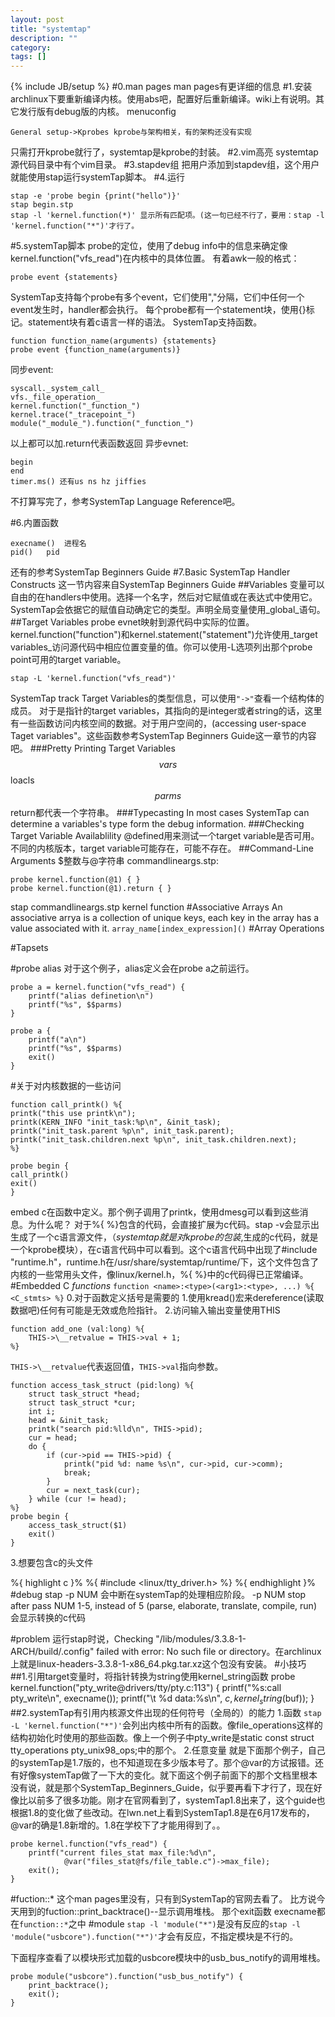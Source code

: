 ```yaml
---
layout: post
title: "systemtap"
description: ""
category: 
tags: []
---
```

{% include JB/setup %}
#0.man pages
man pages有更详细的信息
#1.安装
archlinux下要重新编译内核。使用abs吧，配置好后重新编译。wiki上有说明。其它发行版有debug版的内核。
menuconfig

    General setup->Kprobes kprobe与架构相关，有的架构还没有实现
只需打开kprobe就行了，systemtap是kprobe的封装。
#2.vim高亮
systemtap源代码目录中有个vim目录。
#3.stapdev组
把用户添加到stapdev组，这个用户就能使用stap运行systemTap脚本。
#4.运行

    stap -e 'probe begin {print("hello")}'
    stap begin.stp
    stap -l 'kernel.function(*)' 显示所有匹配项。(这一句已经不行了，要用：stap -l 'kernel.function("*")'才行了。

#5.systemTap脚本
probe的定位，使用了debug info中的信息来确定像kernel.function("vfs_read")在内核中的具体位置。
有着awk一般的格式：

    probe event {statements}

SystemTap支持每个probe有多个event，它们使用","分隔，它们中任何一个event发生时，handler都会执行。
每个probe都有一个statement块，使用{}标记。statement块有着c语言一样的语法。
SystemTap支持函数。

    function function_name(arguments) {statements}
    probe event {function_name(arguments)}

同步event:

    syscall._system_call_
    vfs._file_operation_
    kernel.function("_function_")
    kernel.trace("_tracepoint_")
    module("_module_").function("_function_")

以上都可以加.return代表函数返回
异步evnet:

    begin
    end
    timer.ms() 还有us ns hz jiffies

不打算写完了，参考SystemTap Language Reference吧。

#6.内置函数

    execname()	进程名
    pid()	pid

还有的参考SystemTap Beginners Guide
#7.Basic SystemTap Handler Constructs
这一节内容来自SystemTap Beginners Guide
##Variables
变量可以自由的在handlers中使用。选择一个名字，然后对它赋值或在表达式中使用它。SystemTap会依据它的赋值自动确定它的类型。声明全局变量使用_global_语句。
##Target Variables
probe evnet映射到源代码中实际的位置。kernel.function("function")和kernel.statement("statement")允许使用_target variables_访问源代码中相应位置变量的值。你可以使用-L选项列出那个probe point可用的target variable。

    stap -L 'kernel.function("vfs_read")'

SystemTap track Target Variables的类型信息，可以使用`"->"`查看一个结构体的成员。
对于是指针的target variables，其指向的是integer或者string的话，这里有一些函数访问内核空间的数据。对于用户空间的，(accessing user-space Taget variables"。这些函数参考SystemTap Beginners Guide这一章节的内容吧。
###Pretty Printing Target Variables
$$vars $$loacls $$parms $$return都代表一个字符串。
###Typecasting
In most cases SystemTap can determine a variables's type form the debug information.
###Checking Target Variable Availablility
@defined用来测试一个target variable是否可用。不同的内核版本，target variable可能存在，可能不存在。
##Command-Line Arguments
$整数与@字符串
commandlineargs.stp:

    probe kernel.function(@1) { }
    probe kernel.function(@1).return { }

stap commandlineargs.stp kernel function
#Associative Arrays
An associative arrya is a collection of unique keys, each key in the array has a value associated with it.
    `array_name[index_expression]()`
#Array Operations

#Tapsets

#probe alias
对于这个例子，alias定义会在probe a之前运行。

    probe a = kernel.function("vfs_read") {
    	printf("alias definetion\n")
    	printf("%s", $$parms)
    }

    probe a {
    	printf("a\n")
    	printf("%s", $$parms)
    	exit()
    }

#关于对内核数据的一些访问

    function call_printk() %{
	printk("this use printk\n");
	printk(KERN_INFO "init_task:%p\n", &init_task);
	printk("init_task.parent %p\n", init_task.parent);
	printk("init_task.children.next %p\n", init_task.children.next); 
    %}

    probe begin {
	call_printk()
	exit()
    }

embed c在函数中定义。那个例子调用了printk，使用dmesg可以看到这些消息。为什么呢？
对于%{ %}包含的代码，会直接扩展为c代码。stap -v会显示出生成了一个c语言源文件，（_systemtap就是对kprobe的包装_,生成的c代码，就是一个kprobe模块），在c语言代码中可以看到。这个c语言代码中出现了#include "runtime.h"，runtime.h在/usr/share/systemtap/runtime/下，这个文件包含了内核的一些常用头文件，像linux/kernel.h，%{ %}中的c代码得已正常编译。
#Embedded C _functions_
    `function <name>:<type>(<arg1>:<type>, ...) %{ <C_stmts> %}`
0.对于函数定义括号是需要的
1.使用kread()宏来dereference(读取数据吧)任何有可能是无效或危险指针。
2.访问输入输出变量使用THIS

    function add_one (val:long) %{
    	THIS->\__retvalue = THIS->val + 1;
    %}

`THIS->\__retvalue`代表返回值，`THIS->val`指向参数。

    function access_task_struct (pid:long) %{
    	struct task_struct *head;
    	struct task_struct *cur;
    	int i;
    	head = &init_task;
    	printk("search pid:%lld\n", THIS->pid);
    	cur = head;
    	do {
    		if (cur->pid == THIS->pid) {
    			printk("pid %d: name %s\n", cur->pid, cur->comm);
    			break;
    		}
    		cur = next_task(cur);
    	} while (cur != head);
    %}
    probe begin {
    	access_task_struct($1)
    	exit()
    }

3.想要包含c的头文件

%{ highlight c }%
    %{
    #include <linux/tty_driver.h>
    %}
%{ endhighlight }%
#debug
stap -p NUM 会中断在systemTap的处理相应阶段。
-p NUM     stop after pass NUM 1-5, instead of 5
                 (parse, elaborate, translate, compile, run)
会显示转换的c代码

#problem
运行stap时说，Checking "/lib/modules/3.3.8-1-ARCH/build/.config" failed with error: No such file or directory。在archlinux上就是linux-headers-3.3.8-1-x86_64.pkg.tar.xz这个包没有安装。
#小技巧
##1.引用target变量时，将指针转换为string使用kernel_string函数
probe kernel.function("pty_write@drivers/tty/pty.c:113") {
        printf("%s:call pty_write\n", execname());
        printf("\t %d data:%s\n", $c, kernel_string($buf));
}
##2.systemTap有引用内核源文件出现的任何符号（全局的）的能力
1.函数
`stap -L 'kernel.function("*")'`会列出内核中所有的函数。像file_operations这样的结构初始化时使用的那些函数。像上一个例子中pty_write是static const struct tty_operations pty_unix98_ops;中的那个。
2.任意变量
就是下面那个例子，自己的systemTap是1.7版的，也不知道现在多少版本号了。那个@var的方试报错。还有好像systemTap做了一下大的变化。就下面这个例子前面下的那个文档里根本没有说，就是那个SystemTap_Beginners_Guide，似乎要再看下才行了，现在好像比以前多了很多功能。刚才在官网看到了，systemTap1.8出来了，这个guide也根据1.8的变化做了些改动。在lwn.net上看到SystemTap1.8是在6月17发布的，@var的确是1.8新增的。1.8在学校下了才能用得到了。。

    probe kernel.function("vfs_read") {
        printf("current files_stat max_file:%d\n",
                @var("files_stat@fs/file_table.c")->max_file);
        exit();
    }

#fuction::*
这个man pages里没有，只有到SystemTap的官网去看了。
比方说今天用到的fuction::print_backtrace()--显示调用堆栈。
那个exit函数 execname都在`function::*`之中
#module
`stap -l 'module("*")`是没有反应的`stap -l 'module("usbcore").function("*")'`才会有反应，不指定模块是不行的。

下面程序查看了以模块形式加载的usbcore模块中的usb_bus_notify的调用堆栈。

    probe module("usbcore").function("usb_bus_notify") {
    	print_backtrace();
    	exit();
    }


